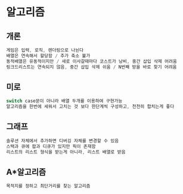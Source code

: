 # 알고리즘

## 개론
```cs
게임은 입력, 로직, 렌더링으로 나뉜다
배열은 연속해서 할당함 / 추가 축소 불가
동적배열은 유동적이지만 / 새로 이사갈때마다 코스트가 낭비, 중간 삽입 삭제 어려움
링크드리스트는 연속되지 않음, 중간 삽입 삭제 쉬움 / N번째 방을 바로 찾기 어려움
```

## 미로
```cs
switch case문이 아니라 배열 두개를 이용하여 구현가능
알고리즘을 한번에 세워서 고치는 것 보다 한단계씩 구성하고, 천천히 합치는게 좋다
```

## 그래프
```cs
솔루션 자체에서 추가하면 디버깅 자체를 변경할 수 있음
스택과 큐에 팝과 디큐가 있지만 픽이 존재함
리스트의 리스트 형식을 받는게 아니라, 리스트 배열로 받음
```
## A*알고리즘
```cs
목적지를 정하고 최단거리를 찾는 알고리즘
```